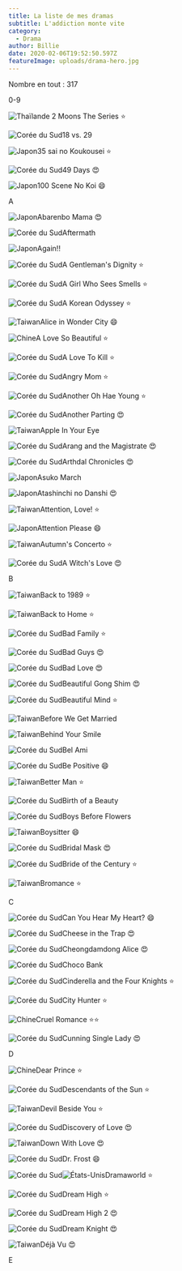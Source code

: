 ```yaml
---
title: La liste de mes dramas
subtitle: L'addiction monte vite
category:
  - Drama
author: Billie
date: 2020-02-06T19:52:50.597Z
featureImage: uploads/drama-hero.jpg
---
```

Nombre en tout : 317



0-9

![Thaïlande](https://www.nautiljon.com/static/images/flags/th.png "Thaïlande") 2 Moons The Series ⭐

![Corée du Sud](https://www.nautiljon.com/static/images/flags/kr.png "Corée du Sud")18 vs. 29

![Japon](https://www.nautiljon.com/static/images/flags/jp.png "Japon")35 sai no Koukousei ⭐

![Corée du Sud](https://www.nautiljon.com/static/images/flags/kr.png "Corée du Sud")49 Days 😍

![Japon](https://www.nautiljon.com/static/images/flags/jp.png "Japon")100 Scene No Koi 😄

A

![Japon](https://www.nautiljon.com/static/images/flags/jp.png "Japon")Abarenbo Mama 😍

![Corée du Sud](https://www.nautiljon.com/static/images/flags/kr.png "Corée du Sud")Aftermath 

![Japon](https://www.nautiljon.com/static/images/flags/jp.png "Japon")Again!! 

![Corée du Sud](https://www.nautiljon.com/static/images/flags/kr.png "Corée du Sud")A Gentleman's Dignity ⭐

![Corée du Sud](https://www.nautiljon.com/static/images/flags/kr.png "Corée du Sud")A Girl Who Sees Smells ⭐

![Corée du Sud](https://www.nautiljon.com/static/images/flags/kr.png "Corée du Sud")A Korean Odyssey ⭐

![Taiwan](https://www.nautiljon.com/static/images/flags/tw.png "Taiwan")Alice in Wonder City 😄

![Chine](https://www.nautiljon.com/static/images/flags/cn.png "Chine")A Love So Beautiful ⭐

![Corée du Sud](https://www.nautiljon.com/static/images/flags/kr.png "Corée du Sud")A Love To Kill ⭐

![Corée du Sud](https://www.nautiljon.com/static/images/flags/kr.png "Corée du Sud")Angry Mom ⭐

![Corée du Sud](https://www.nautiljon.com/static/images/flags/kr.png "Corée du Sud")Another Oh Hae Young ⭐

![Corée du Sud](https://www.nautiljon.com/static/images/flags/kr.png "Corée du Sud")Another Parting 😍

![Taiwan](https://www.nautiljon.com/static/images/flags/tw.png "Taiwan")Apple In Your Eye

![Corée du Sud](https://www.nautiljon.com/static/images/flags/kr.png "Corée du Sud")Arang and the Magistrate 😍

![Corée du Sud](https://www.nautiljon.com/static/images/flags/kr.png "Corée du Sud")Arthdal Chronicles 😍

![Japon](https://www.nautiljon.com/static/images/flags/jp.png "Japon")Asuko March

![Japon](https://www.nautiljon.com/static/images/flags/jp.png "Japon")Atashinchi no Danshi 😍

![Taiwan](https://www.nautiljon.com/static/images/flags/tw.png "Taiwan")Attention, Love! ⭐

![Japon](https://www.nautiljon.com/static/images/flags/jp.png "Japon")Attention Please 😄

![Taiwan](https://www.nautiljon.com/static/images/flags/tw.png "Taiwan")Autumn's Concerto ⭐

![Corée du Sud](https://www.nautiljon.com/static/images/flags/kr.png "Corée du Sud")A Witch's Love 😍

B

![Taiwan](https://www.nautiljon.com/static/images/flags/tw.png "Taiwan")Back to 1989 ⭐

![Taiwan](https://www.nautiljon.com/static/images/flags/tw.png "Taiwan")Back to Home ⭐

![Corée du Sud](https://www.nautiljon.com/static/images/flags/kr.png "Corée du Sud")Bad Family ⭐

![Corée du Sud](https://www.nautiljon.com/static/images/flags/kr.png "Corée du Sud")Bad Guys 😍

![Corée du Sud](https://www.nautiljon.com/static/images/flags/kr.png "Corée du Sud")Bad Love 😍

![Corée du Sud](https://www.nautiljon.com/static/images/flags/kr.png "Corée du Sud")Beautiful Gong Shim 😍

![Corée du Sud](https://www.nautiljon.com/static/images/flags/kr.png "Corée du Sud")Beautiful Mind ⭐

![Taiwan](https://www.nautiljon.com/static/images/flags/tw.png "Taiwan")Before We Get Married

![Taiwan](https://www.nautiljon.com/static/images/flags/tw.png "Taiwan")Behind Your Smile

![Corée du Sud](https://www.nautiljon.com/static/images/flags/kr.png "Corée du Sud")Bel Ami

![Corée du Sud](https://www.nautiljon.com/static/images/flags/kr.png "Corée du Sud")Be Positive 😄

![Taiwan](https://www.nautiljon.com/static/images/flags/tw.png "Taiwan")Better Man ⭐

![Corée du Sud](https://www.nautiljon.com/static/images/flags/kr.png "Corée du Sud")Birth of a Beauty

![Corée du Sud](https://www.nautiljon.com/static/images/flags/kr.png "Corée du Sud")Boys Before Flowers

![Taiwan](https://www.nautiljon.com/static/images/flags/tw.png "Taiwan")Boysitter 😄

![Corée du Sud](https://www.nautiljon.com/static/images/flags/kr.png "Corée du Sud")Bridal Mask 😍

![Corée du Sud](https://www.nautiljon.com/static/images/flags/kr.png "Corée du Sud")Bride of the Century ⭐

![Taiwan](https://www.nautiljon.com/static/images/flags/tw.png "Taiwan")Bromance ⭐

C

![Corée du Sud](https://www.nautiljon.com/static/images/flags/kr.png "Corée du Sud")Can You Hear My Heart? 😄

![Corée du Sud](https://www.nautiljon.com/static/images/flags/kr.png "Corée du Sud")Cheese in the Trap 😍

![Corée du Sud](https://www.nautiljon.com/static/images/flags/kr.png "Corée du Sud")Cheongdamdong Alice 😍

![Corée du Sud](https://www.nautiljon.com/static/images/flags/kr.png "Corée du Sud")Choco Bank

![Corée du Sud](https://www.nautiljon.com/static/images/flags/kr.png "Corée du Sud")Cinderella and the Four Knights ⭐

![Corée du Sud](https://www.nautiljon.com/static/images/flags/kr.png "Corée du Sud")City Hunter ⭐

![Chine](https://www.nautiljon.com/static/images/flags/cn.png "Chine")Cruel Romance ⭐⭐

![Corée du Sud](https://www.nautiljon.com/static/images/flags/kr.png "Corée du Sud")Cunning Single Lady 😍

D

![Chine](https://www.nautiljon.com/static/images/flags/cn.png "Chine")Dear Prince ⭐

![Corée du Sud](https://www.nautiljon.com/static/images/flags/kr.png "Corée du Sud")Descendants of the Sun ⭐

![Taiwan](https://www.nautiljon.com/static/images/flags/tw.png "Taiwan")Devil Beside You ⭐

![Corée du Sud](https://www.nautiljon.com/static/images/flags/kr.png "Corée du Sud")Discovery of Love 😍

![Taiwan](https://www.nautiljon.com/static/images/flags/tw.png "Taiwan")Down With Love 😍

![Corée du Sud](https://www.nautiljon.com/static/images/flags/kr.png "Corée du Sud")Dr. Frost 😄

![Corée du Sud](https://www.nautiljon.com/static/images/flags/kr.png "Corée du Sud")![États-Unis](https://www.nautiljon.com/static/images/flags/us.png "États-Unis")Dramaworld ⭐

![Corée du Sud](https://www.nautiljon.com/static/images/flags/kr.png "Corée du Sud")Dream High ⭐

![Corée du Sud](https://www.nautiljon.com/static/images/flags/kr.png "Corée du Sud")Dream High 2 😍

![Corée du Sud](https://www.nautiljon.com/static/images/flags/kr.png "Corée du Sud")Dream Knight 😍

![Taiwan](https://www.nautiljon.com/static/images/flags/tw.png "Taiwan")Déjà Vu 😍

E
